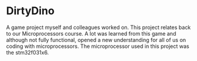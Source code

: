 # DirtyDino
A game project myself and colleagues worked on. This project relates back to our Microprocessors course. A lot was learned from this game and although not fully functional, opened a new understanding for all of us on coding with microprocessors. The microprocessor used in this project was the stm32f031x6.
